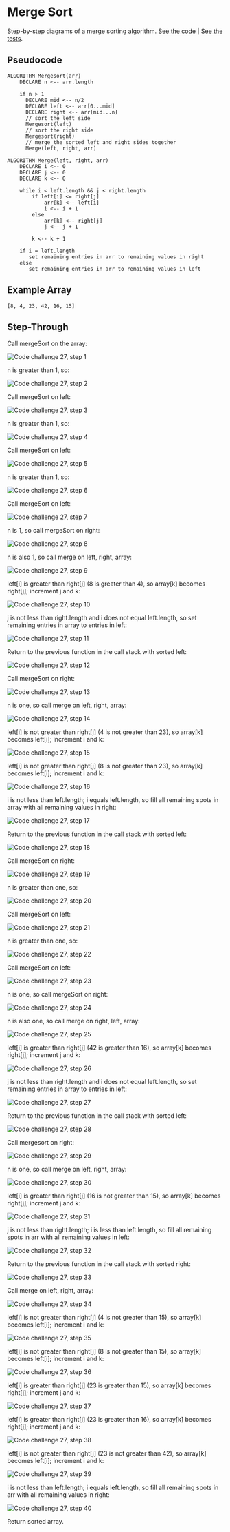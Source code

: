 # Merge Sort

Step-by-step diagrams of a merge sorting algorithm. [See the code](./MergeSort.java) | [See the tests](../../../../../test/java/datastructures/sorting/sortingTest.java).

## Pseudocode

```
ALGORITHM Mergesort(arr)
    DECLARE n <-- arr.length

    if n > 1
      DECLARE mid <-- n/2
      DECLARE left <-- arr[0...mid]
      DECLARE right <-- arr[mid...n]
      // sort the left side
      Mergesort(left)
      // sort the right side
      Mergesort(right)
      // merge the sorted left and right sides together
      Merge(left, right, arr)

ALGORITHM Merge(left, right, arr)
    DECLARE i <-- 0
    DECLARE j <-- 0
    DECLARE k <-- 0

    while i < left.length && j < right.length
        if left[i] <= right[j]
            arr[k] <-- left[i]
            i <-- i + 1
        else
            arr[k] <-- right[j]
            j <-- j + 1

        k <-- k + 1

    if i = left.length
       set remaining entries in arr to remaining values in right
    else
       set remaining entries in arr to remaining values in left

```

## Example Array

`[8, 4, 23, 42, 16, 15]`

## Step-Through

Call mergeSort on the array:

![Code challenge 27, step 1](../../../resources/cc-27-01.png)

n is greater than 1, so:

![Code challenge 27, step 2](../../../resources/cc-27-02.png)

Call mergeSort on left:

![Code challenge 27, step 3](../../../resources/cc-27-03.png)

n is greater than 1, so:

![Code challenge 27, step 4](../../../resources/cc-27-04.png)

Call mergeSort on left:

![Code challenge 27, step 5](../../../resources/cc-27-05.png)

n is greater than 1, so:

![Code challenge 27, step 6](../../../resources/cc-27-06.png)

Call mergeSort on left:

![Code challenge 27, step 7](../../../resources/cc-27-07.png)

n is 1, so call mergeSort on right:

![Code challenge 27, step 8](../../../resources/cc-27-08.png)

n is also 1, so call merge on left, right, array:

![Code challenge 27, step 9](../../../resources/cc-27-09.png)

left[i] is greater than right[j] (8 is greater than 4), so array[k] becomes right[j]; increment j and k:

![Code challenge 27, step 10](../../../resources/cc-27-10.png)

j is not less than right.length and i does not equal left.length, so set remaining entries in array to entries in left:

![Code challenge 27, step 11](../../../resources/cc-27-11.png)

Return to the previous function in the call stack with sorted left:

![Code challenge 27, step 12](../../../resources/cc-27-12.png)

Call mergeSort on right:

![Code challenge 27, step 13](../../../resources/cc-27-13.png)

n is one, so call merge on left, right, array:

![Code challenge 27, step 14](../../../resources/cc-27-14.png)

left[i] is not greater than right[j] (4 is not greater than 23), so array[k] becomes left[i]; increment i and k:

![Code challenge 27, step 15](../../../resources/cc-27-15.png)

left[i] is not greater than right[j] (8 is not greater than 23), so array[k] becomes left[i]; increment i and k:

![Code challenge 27, step 16](../../../resources/cc-27-16.png)

i is not less than left.length; i equals left.length, so fill all remaining spots in array with all remaining values in right:

![Code challenge 27, step 17](../../../resources/cc-27-17.png)

Return to the previous function in the call stack with sorted left:

![Code challenge 27, step 18](../../../resources/cc-27-18.png)

Call mergeSort on right:

![Code challenge 27, step 19](../../../resources/cc-27-19.png)

n is greater than one, so:

![Code challenge 27, step 20](../../../resources/cc-27-20.png)

Call mergeSort on left:

![Code challenge 27, step 21](../../../resources/cc-27-21.png)

n is greater than one, so:

![Code challenge 27, step 22](../../../resources/cc-27-22.png)

Call mergeSort on left:

![Code challenge 27, step 23](../../../resources/cc-27-23.png)

n is one, so call mergeSort on right:

![Code challenge 27, step 24](../../../resources/cc-27-24.png)

n is also one, so call merge on right, left, array:

![Code challenge 27, step 25](../../../resources/cc-27-25.png)

left[i] is greater than right[j] (42 is greater than 16), so array[k] becomes right[j]; increment j and k:

![Code challenge 27, step 26](../../../resources/cc-27-26.png)

j is not less than right.length and i does not equal left.length, so set remaining entries in array to entries in left:

![Code challenge 27, step 27](../../../resources/cc-27-27.png)

Return to the previous function in  the call stack with sorted left:

![Code challenge 27, step 28](../../../resources/cc-27-28.png)

Call mergesort on right:

![Code challenge 27, step 29](../../../resources/cc-27-29.png)

n is one, so call merge on left, right, array:

![Code challenge 27, step 30](../../../resources/cc-27-30.png)

left[i] is greater than right[j] (16 is not greater than 15), so array[k] becomes right[j]; increment j and k:

![Code challenge 27, step 31](../../../resources/cc-27-31.png)

j is not less than right.length; i is less than left.length, so fill all remaining spots in arr with all remaining values in left:

![Code challenge 27, step 32](../../../resources/cc-27-32.png)

Return to the previous function in the call stack with sorted right:

![Code challenge 27, step 33](../../../resources/cc-27-33.png)

Call merge on left, right, array:

![Code challenge 27, step 34](../../../resources/cc-27-34.png)

left[i] is not greater than right[j] (4 is not greater than 15), so array[k] becomes left[i]; increment i and k:

![Code challenge 27, step 35](../../../resources/cc-27-35.png)

left[i] is not greater than right[j] (8 is not greater than 15), so array[k] becomes left[i]; increment i and k:

![Code challenge 27, step 36](../../../resources/cc-27-36.png)

left[i] is greater than right[j] (23 is greater than 15), so array[k] becomes right[j]; increment j and k:

![Code challenge 27, step 37](../../../resources/cc-27-37.png)

left[i] is greater than right[j] (23 is greater than 16), so array[k] becomes right[j]; increment j and k:

![Code challenge 27, step 38](../../../resources/cc-27-38.png)

left[i] is not greater than right[j] (23 is not greater than 42), so array[k] becomes left[i]; increment i and k:

![Code challenge 27, step 39](../../../resources/cc-27-39.png)

i is not less than left.length; i equals left.length, so fill all remaining spots in arr with all remaining values in right:

![Code challenge 27, step 40](../../../resources/cc-27-40.png)

Return sorted array.

